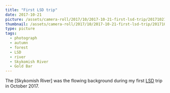 ```yaml
---
title: "First LSD trip"
date: 2017-10-21
picture: /assets/camera-roll/2017/10/2017-10-21-first-lsd-trip/20171021_183616907_iOS.jpg
thumbnail: /assets/camera-roll/2017/10/2017-10-21-first-lsd-trip/20171021_183616907_iOS-thumbnail.jpg
type: picture
tags:
  - photograph
  - autumn
  - forest
  - LSD
  - river
  - Skykomish River
  - Gold Bar
---
```

The [Skykomish River] was the flowing background during my first [LSD](/lsd/) trip in October 2017.